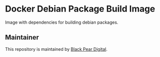 # Docker Debian Package Build Image

Image with dependencies for building debian packages.

## Maintainer

This repository is maintained by [Black Pear Digital](https://www.blackpeardigital.co.uk).
